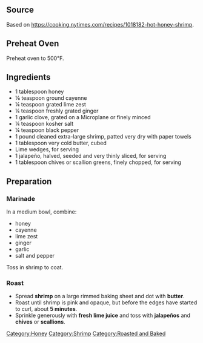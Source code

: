 ## Source

Based on <https://cooking.nytimes.com/recipes/1018182-hot-honey-shrimp>.

## Preheat Oven

Preheat oven to 500°F.

## Ingredients

-   1 tablespoon honey
-   ⅛ teaspoon ground cayenne
-   ¼ teaspoon grated lime zest
-   ¼ teaspoon freshly grated ginger
-   1 garlic clove, grated on a Microplane or finely minced
-   ¼ teaspoon kosher salt
-   ¼ teaspoon black pepper
-   1 pound cleaned extra-large shrimp, patted very dry with paper
    towels
-   1 tablespoon very cold butter, cubed
-   Lime wedges, for serving
-   1 jalapeño, halved, seeded and very thinly sliced, for serving
-   1 tablespoon chives or scallion greens, finely chopped, for serving

## Preparation

### Marinade

In a medium bowl, combine:

-   honey
-   cayenne
-   lime zest
-   ginger
-   garlic
-   salt and pepper

Toss in shrimp to coat.

### Roast

-   Spread **shrimp** on a large rimmed baking sheet and dot with
    **butter**.
-   Roast until shrimp is pink and opaque, but before the edges have
    started to curl, about **5 minutes**.
-   Sprinkle generously with **fresh lime juice** and toss with
    **jalapeños** and **chives** or **scallions**.

[Category:Honey](Category:Honey "wikilink")
[Category:Shrimp](Category:Shrimp "wikilink") [Category:Roasted and
Baked](Category:Roasted_and_Baked "wikilink")
